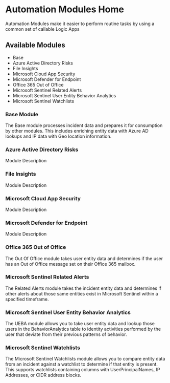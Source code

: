 # Automation Modules Home

Automation Modules make it easier to perform routine tasks by using a common set of callable Logic Apps

## Available Modules

* Base
* Azure Active Directory Risks
* File Insights
* Microsoft Cloud App Security
* Microsoft Defender for Endpoint
* Office 365 Out of Office
* Microsoft Sentinel Related Alerts
* Microsoft Sentinel User Entity Behavior Analytics
* Microsoft Sentinel Watchlists

### Base Module

The Base module processes incident data and prepares it for consumption by other modules.  This includes enriching entity data with Azure AD lookups and IP data with Geo location information.

### Azure Active Directory Risks

Module Description

### File Insights

Module Description

### Microsoft Cloud App Security

Module Description

### Microsoft Defender for Endpoint

Module Description

### Office 365 Out of Office

The Out Of Office module takes user entity data and determines if the user has an Out of Office message set on their Office 365 mailbox.

### Microsoft Sentinel Related Alerts

The Related Alerts module takes the incident entity data and determines if other alerts about those same entities exist in Microsoft Sentinel within a specified timeframe.

### Microsoft Sentinel User Entity Behavior Analytics

The UEBA module allows you to take user entity data and lookup those users in the BehaviorAnalytics table to identity activities performed by the user that deviate from their previous patterns of behavior.

### Microsoft Sentinel Watchlists

The Microsoft Sentinel Watchlists module allows you to compare entity data from an incident against a watchlist to determine if that entity is present.  This supports watchlists containing columns with UserPrincipalNames, IP Addresses, or CIDR address blocks.